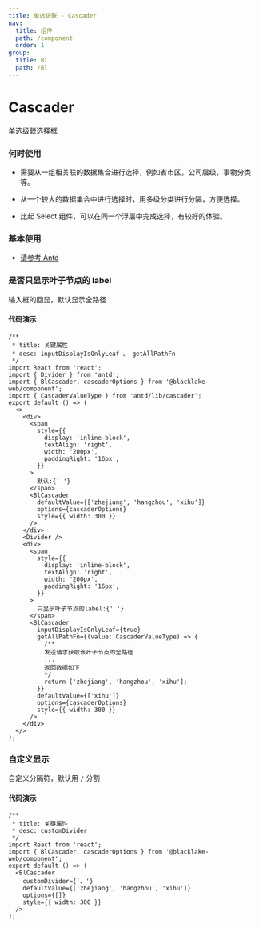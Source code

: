 ```yaml
---
title: 单选级联 - Cascader
nav:
  title: 组件
  path: /component
  order: 1
group:
  title: Bl
  path: /Bl
---
```


# Cascader

单选级联选择框

### 何时使用

- 需要从一组相关联的数据集合进行选择，例如省市区，公司层级，事物分类等。

- 从一个较大的数据集合中进行选择时，用多级分类进行分隔，方便选择。

- 比起 Select 组件，可以在同一个浮层中完成选择，有较好的体验。

### 基本使用

- [请参考 Antd](https://ant.design/components/cascader-cn/#API)

### 是否只显示叶子节点的 label

输入框的回显，默认显示全路径

#### 代码演示

```tsx
/**
 * title: 关键属性
 * desc: inputDisplayIsOnlyLeaf 、 getAllPathFn
 */
import React from 'react';
import { Divider } from 'antd';
import { BlCascader, cascaderOptions } from '@blacklake-web/component';
import { CascaderValueType } from 'antd/lib/cascader';
export default () => (
  <>
    <div>
      <span
        style={{
          display: 'inline-block',
          textAlign: 'right',
          width: '200px',
          paddingRight: '16px',
        }}
      >
        默认:{' '}
      </span>
      <BlCascader
        defaultValue={['zhejiang', 'hangzhou', 'xihu']}
        options={cascaderOptions}
        style={{ width: 300 }}
      />
    </div>
    <Divider />
    <div>
      <span
        style={{
          display: 'inline-block',
          textAlign: 'right',
          width: '200px',
          paddingRight: '16px',
        }}
      >
        只显示叶子节点的label:{' '}
      </span>
      <BlCascader
        inputDisplayIsOnlyLeaf={true}
        getAllPathFn={(value: CascaderValueType) => {
          /** 
          发送请求获取该叶子节点的全路径
          ...
          返回数据如下
          */
          return ['zhejiang', 'hangzhou', 'xihu'];
        }}
        defaultValue={['xihu']}
        options={cascaderOptions}
        style={{ width: 300 }}
      />
    </div>
  </>
);
```

### 自定义显示

自定义分隔符，默认用 `/` 分割

#### 代码演示

```tsx
/**
 * title: 关键属性
 * desc: customDivider
 */
import React from 'react';
import { BlCascader, cascaderOptions } from '@blacklake-web/component';
export default () => (
  <BlCascader
    customDivider={'、'}
    defaultValue={['zhejiang', 'hangzhou', 'xihu']}
    options={[]}
    style={{ width: 300 }}
  />
);
```

<API />
